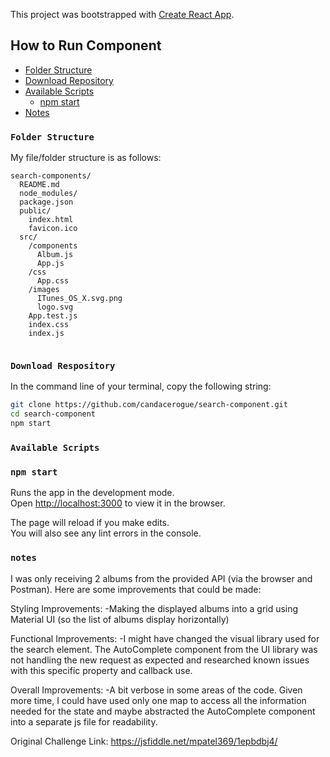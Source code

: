 This project was bootstrapped with [Create React App](https://github.com/facebookincubator/create-react-app).


## How to Run Component

- [Folder Structure](#folder-structure)
- [Download Repository](#download-repository)
- [Available Scripts](#available-scripts)
  - [npm start](#npm-start)
- [Notes](#notes)



### `Folder Structure`

My file/folder structure is as follows:

```
search-components/
  README.md
  node_modules/
  package.json
  public/
    index.html
    favicon.ico
  src/
    /components
      Album.js
      App.js
    /css
      App.css
    /images
      ITunes_OS_X.svg.png
      logo.svg      
    App.test.js
    index.css
    index.js
    
```

### `Download Respository`
In the command line of your terminal, copy the following string:

```sh
git clone https://github.com/candacerogue/search-component.git
cd search-component
npm start
```


### `Available Scripts`

### `npm start`

Runs the app in the development mode.<br>
Open [http://localhost:3000](http://localhost:3000) to view it in the browser.

The page will reload if you make edits.<br>
You will also see any lint errors in the console.

### `notes`
I was only receiving 2 albums from the provided API (via the browser and Postman). Here are some improvements that could be made:

  Styling Improvements:
    -Making the displayed albums into a grid using Material UI (so the list of albums display horizontally)

  Functional Improvements:
    -I might have changed the visual library used for the search element. The AutoComplete component from the UI library was not handling the new request as expected and researched known issues with this specific property and callback use. 
  
  Overall Improvements:
    -A bit verbose in some areas of the code. Given more time, I could have used only one map to access all the information needed for the state and maybe abstracted the AutoComplete component into a separate js file for readability. 

Original Challenge Link: https://jsfiddle.net/mpatel369/1epbdbj4/